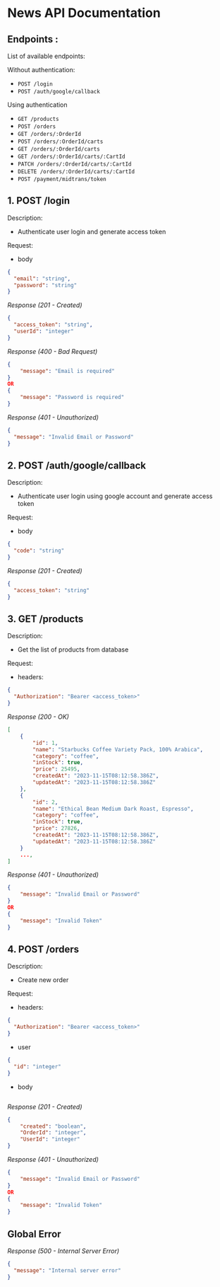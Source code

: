 # News API Documentation

## Endpoints :

List of available endpoints:

Without authentication:
- `POST /login`
- `POST /auth/google/callback`

Using authentication
- `GET /products`
- `POST /orders`
- `GET /orders/:OrderId`
- `POST /orders/:OrderId/carts`
- `GET /orders/:OrderId/carts`
- `GET /orders/:OrderId/carts/:CartId`
- `PATCH /orders/:OrderId/carts/:CartId`
- `DELETE /orders/:OrderId/carts/:CartId`
- `POST /payment/midtrans/token`

## 1. POST /login

Description:

- Authenticate user login and generate access token

Request:

- body

```json
{
  "email": "string",
  "password": "string"
}
```

_Response (201 - Created)_

```json
{
  "access_token": "string",
  "userId": "integer"
}
```

_Response (400 - Bad Request)_

```json
{
    "message": "Email is required"
}
OR
{
    "message": "Password is required"
}
```

_Response (401 - Unauthorized)_

```json
{
  "message": "Invalid Email or Password"
}
```

## 2. POST /auth/google/callback

Description:

- Authenticate user login using google account and generate access token

Request:

- body

```json
{
  "code": "string"
}
```

_Response (201 - Created)_

```json
{
  "access_token": "string"
}
```

## 3. GET /products

Description:

- Get the list of products from database

Request:

- headers:

```json
{
  "Authorization": "Bearer <access_token>"
}
```

_Response (200 - OK)_

```json
[
    {
        "id": 1,
        "name": "Starbucks Coffee Variety Pack, 100% Arabica",
        "category": "coffee",
        "inStock": true,
        "price": 25495,
        "createdAt": "2023-11-15T08:12:58.386Z",
        "updatedAt": "2023-11-15T08:12:58.386Z"
    },
    {
        "id": 2,
        "name": "Ethical Bean Medium Dark Roast, Espresso",
        "category": "coffee",
        "inStock": true,
        "price": 27826,
        "createdAt": "2023-11-15T08:12:58.386Z",
        "updatedAt": "2023-11-15T08:12:58.386Z"
    }
    ...,
]
```

_Response (401 - Unauthorized)_

```json
{
    "message": "Invalid Email or Password"
}
OR
{
    "message": "Invalid Token"
}
```

## 4. POST /orders

Description:

- Create new order

Request:

- headers:

```json
{
  "Authorization": "Bearer <access_token>"
}
```

- user

```json
{
  "id": "integer"
}
```

- body

```json
```

_Response (201 - Created)_

```json
{
    "created": "boolean",
    "OrderId": "integer",
    "UserId": "integer"
}
```

_Response (401 - Unauthorized)_

```json
{
    "message": "Invalid Email or Password"
}
OR
{
    "message": "Invalid Token"
}
```


## Global Error

_Response (500 - Internal Server Error)_

```json
{
  "message": "Internal server error"
}
```
